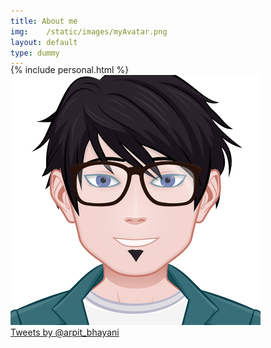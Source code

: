```yaml
---
title: About me
img:    /static/images/myAvatar.png
layout: default
type: dummy
---
```


<div style="margin-top: -20px;">
    {% include personal.html %}
</div>

<div class="ui centered two column grid">
    <div class="column">
        <div class="ui center aligned basic segment">
            <img src='/static/images/myAvatar.png'>
        </div>
    </div>
    <div class="column">
        <div class="ui center aligned basic segment">
            <a class="twitter-timeline" href="https://twitter.com/arpit_bhayani" data-widget-id="675737137438822400">Tweets by @arpit_bhayani</a>
            <script>!function(d,s,id){var js,fjs=d.getElementsByTagName(s)[0],p=/^http:/.test(d.location)?'http':'https';if(!d.getElementById(id)){js=d.createElement(s);js.id=id;js.src=p+"://platform.twitter.com/widgets.js";fjs.parentNode.insertBefore(js,fjs);}}(document,"script","twitter-wjs");</script>
        </div>
    </div>
</div>

<div class="ui section divider hidden"></div>
<div class="ui center aligned basic segment">
    <a class="social_icon" href="mailto:arpit.b.bhayani@gmail.com"><i class="very huge mail icon"></i></a>
    <a class="social_icon" href="https://github.com/arpitbbhayani"><i class="very huge github square icon"></i></a>
    <a class="social_icon" href="https://facebook.com/itsmearpit"><i class="very huge facebook square icon"></i></a>
    <a class="social_icon" href="https://facebook.com/itsmearpit"><i class="very huge linkedin square icon"></i></a>
</div>
